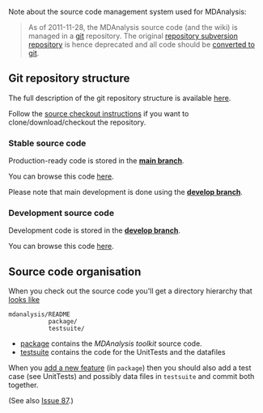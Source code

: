 Note about the source code management system used for MDAnalysis:
> As of 2011-11-28, the MDAnalysis source code (and the wiki) is managed in a [git](http://gitscm.org/) repository.
> The original [repository subversion repository](SubversionRepository.md) is hence deprecated and all code should be [converted to git](svn2gitConversion.md).

## Git repository structure ##
The full description of the git repository structure is available [here](RepositoryStructure.md).

Follow the [source checkout instructions](http://code.google.com/p/mdanalysis/source/checkout) if you want to clone/download/checkout the repository.

### Stable source code ###
Production-ready code is stored in the **[main branch](RepositoryStructure#The_main_branch.md)**.

You can browse this code [here](http://code.google.com/p/mdanalysis/source/browse/?name=master).

Please note that main development is done using the **[develop branch](RepositoryStructure#The_develop_branch.md)**.

### Development source code ###
Development code is stored in the **[develop branch](RepositoryStructure#The_develop_branch.md)**.

You can browse this code [here](http://code.google.com/p/mdanalysis/source/browse/?name=develop).

## Source code organisation ##
When you check out the source code you'll get a directory hierarchy that [looks like](http://code.google.com/p/mdanalysis/source/browse/)
```
mdanalysis/README
           package/
           testsuite/
```
  * [package](http://code.google.com/p/mdanalysis/source/browse/#git%2Fpackage) contains the _MDAnalysis toolkit_ source code.
  * [testsuite](http://code.google.com/p/mdanalysis/source/browse/#git%2Ftestsuite) contains the code for the UnitTests and the datafiles

When you [add a new feature](ContributingCode.md) (in `package`) then you should also add a test case (see UnitTests) and possibly data files in `testsuite` and commit both together.

(See also [Issue 87](https://code.google.com/p/mdanalysis/issues/detail?id=87).)